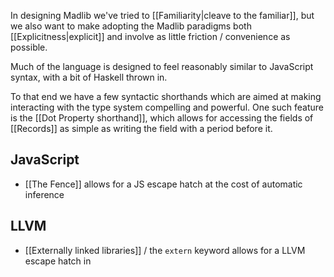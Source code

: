 In designing Madlib we've tried to [[Familiarity|cleave to the familiar]], but we also want to make adopting the Madlib paradigms both [[Explicitness|explicit]] and involve as little friction / convenience as possible.

Much of the language is designed to feel reasonably similar to JavaScript syntax, with a bit of Haskell thrown in.

To that end we have a few syntactic shorthands which are aimed at making interacting with the type system compelling and powerful. One such feature is the [[Dot Property shorthand]], which allows for accessing the fields of [[Records]] as simple as writing the field with a period before it.
## JavaScript
- [[The Fence]] allows for a JS escape hatch at the cost of automatic inference
## LLVM
- [[Externally linked libraries]] / the `extern` keyword allows for a LLVM escape hatch in